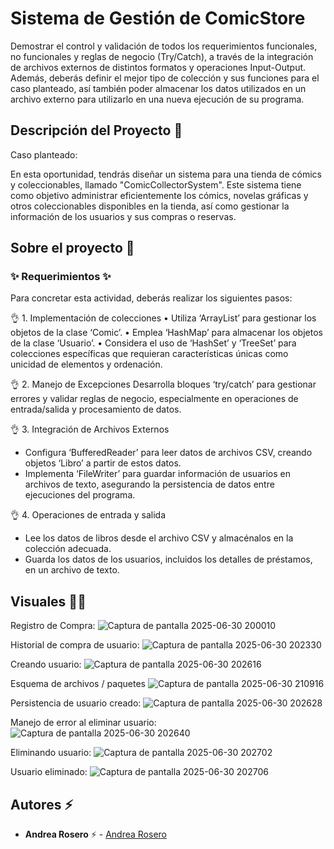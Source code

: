 # Sistema de Gestión de ComicStore

Demostrar el control y validación de todos los requerimientos funcionales, no funcionales y reglas de negocio (Try/Catch), a través de la integración de archivos externos de distintos formatos y operaciones Input-Output. Además, deberás definir el mejor tipo de colección y sus funciones para el caso planteado, así también poder almacenar los datos utilizados en un archivo externo para utilizarlo en una nueva ejecución de su programa.
## Descripción del Proyecto :scroll:

Caso planteado: 

En esta oportunidad, tendrás diseñar un sistema para una tienda de cómics y coleccionables, llamado "ComicCollectorSystem". Este sistema tiene como objetivo administrar eficientemente los cómics, novelas gráficas y otros coleccionables disponibles en la tienda, así como gestionar la información de los usuarios y sus compras o reservas.

## Sobre el proyecto 🚀

### ✨ Requerimientos ✨

Para concretar esta actividad, deberás realizar los siguientes pasos: 

👌 1. Implementación de colecciones
•	Utiliza ‘ArrayList’ para gestionar los objetos de la clase ‘Comic’.
•	Emplea ‘HashMap’ para almacenar los objetos de la clase ‘Usuario’.
•	Considera el uso de ‘HashSet’ y ‘TreeSet’ para colecciones específicas que requieran características únicas como unicidad de elementos y ordenación.


👌 2. Manejo de Excepciones
Desarrolla bloques ‘try/catch’ para gestionar errores y validar reglas de negocio, especialmente en operaciones de entrada/salida y procesamiento de datos.

👌 3. Integración de Archivos Externos

- Configura ‘BufferedReader’ para leer datos de archivos CSV, creando objetos ‘Libro’ a partir de estos datos.
- Implementa ‘FileWriter’ para guardar información de usuarios en archivos de texto, asegurando la persistencia de datos entre ejecuciones del programa.

👌 4. Operaciones de entrada y salida 
- Lee los datos de libros desde el archivo CSV y almacénalos en la colección adecuada.
- Guarda los datos de los usuarios, incluidos los detalles de préstamos, en un archivo de texto.



## Visuales :mage_woman:


Registro de Compra:
![Captura de pantalla 2025-06-30 200010](https://github.com/user-attachments/assets/050bbccc-c246-4716-b263-b9107633ae99)

Historial de compra de usuario: 
![Captura de pantalla 2025-06-30 202330](https://github.com/user-attachments/assets/650a9d4d-0693-425f-87b6-946336669800)

Creando usuario:
![Captura de pantalla 2025-06-30 202616](https://github.com/user-attachments/assets/2a715984-b9fb-4933-9969-f5df58fdc537)

Esquema de archivos / paquetes
![Captura de pantalla 2025-06-30 210916](https://github.com/user-attachments/assets/fb1c2263-bb5b-4efa-90cc-40826e603401)


Persistencia de usuario creado: 
![Captura de pantalla 2025-06-30 202628](https://github.com/user-attachments/assets/1664cdeb-8bbe-40b3-9847-290afb742f08)


Manejo de error al eliminar usuario: 
![Captura de pantalla 2025-06-30 202640](https://github.com/user-attachments/assets/038fec64-3c06-4fc6-9f59-69fbf0dbc6c0)

Eliminando usuario: 
![Captura de pantalla 2025-06-30 202702](https://github.com/user-attachments/assets/30872ad9-6ca0-4577-a6b6-8fb33fe524b8)

Usuario eliminado: 
![Captura de pantalla 2025-06-30 202706](https://github.com/user-attachments/assets/197e6191-ae30-47b7-a92c-3815c8f90fbe)

## Autores ⚡ 

- **Andrea Rosero** ⚡  - [Andrea Rosero](https://github.com/andreaendigital)

